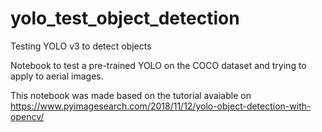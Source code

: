# yolo_test_object_detection
Testing YOLO v3 to detect objects

Notebook to test a pre-trained YOLO on the COCO dataset and trying to apply to aerial images.

This notebook was made based on the tutorial avaiable on https://www.pyimagesearch.com/2018/11/12/yolo-object-detection-with-opencv/
